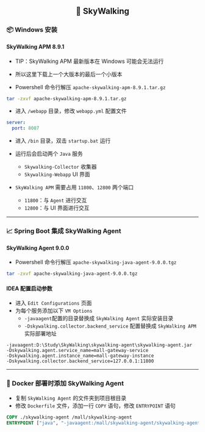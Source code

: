 <h2 align="center">📔 SkyWalking</h2>

### 📦 Windows 安装

#### SkyWalking APM 8.9.1

* TIP：SkyWalking APM 最新版本在 Windows 可能会无法运行
* 所以这里下载上一个大版本的最后一个小版本


* Powershell 命令行解压 `apache-skywalking-apm-8.9.1.tar.gz`

```bash
tar -zxvf apache-skywalking-apm-8.9.1.tar.gz
```

* 进入 `/webapp` 目录，修改 `webapp.yml` 配置文件

```yaml
server:
  port: 8087
```

* 进入 `/bin` 目录，双击 `startup.bat` 运行
* 运行后会启动两个 `Java` 服务
    * `Skywalking-Collector` 收集器
    * `Skywalking-Webapp` UI 界面


* `SkyWalking APM` 需要占用 `11800`、`12800` 两个端口
    * `11800`：与 `Agent` 进行交互
    * `12800`：与 UI 界面进行交互

---

### 📈 Spring Boot 集成 SkyWalking Agent

#### SkyWalking Agent 9.0.0

* Powershell 命令行解压 `apache-skywalking-java-agent-9.0.0.tgz`

```bash
tar -zxvf apache-skywalking-java-agent-9.0.0.tgz
```

#### IDEA 配置启动参数

* 进入 `Edit Configurations` 页面
* 为每个服务添加以下 `VM Options`
    * `-javaagent`配置的目录替换成 `SkyWalking Agent` 实际安装目录
    * `-Dskywalking.collector.backend_service` 配置替换成 `SkyWalking APM` 实际部署地址

```
-javaagent:D:\Study\SkyWalking\skywalking-agent\skywalking-agent.jar
-Dskywalking.agent.service_name=mall-gateway-service
-Dskywalking.agent.instance_name=mall-gateway-instance
-Dskywalking.collector.backend_service=127.0.0.1:11800
```

---

### 🐳 Docker 部署时添加 SkyWalking Agent

* 复制 `SkyWalking Agent` 的文件夹到项目根目录
* 修改 `Dockerfile` 文件，添加一行 `COPY` 语句，修改 `ENTRYPOINT` 语句

```dockerfile
COPY ./skywalking-agent /mall/skywalking-agent
ENTRYPOINT ["java", "-javaagent:/mall/skywalking-agent/skywalking-agent.jar", "-Dskywalking.agent.service_name=xxx-service", "-Dskywalking.agent.instance_name=xxx-instance", "-Dskywalking.collector.backend_service=host.docker.internal:11800", "-jar", "xxx.jar", "--spring.profiles.active=docker"]
```
